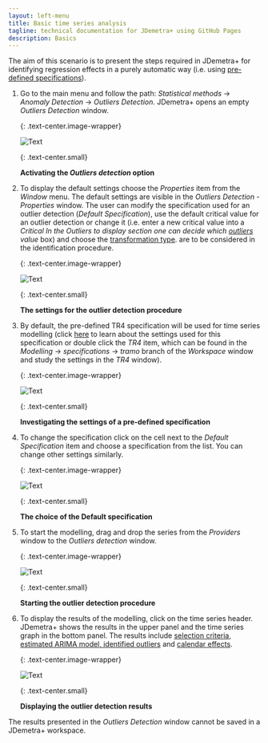 ```yaml
---
layout: left-menu
title: Basic time series analysis
tagline: technical documentation for JDemetra+ using GitHub Pages
description: Basics
---
```


The aim of this scenario is to present the steps required in JDemetra+
for identifying regression effects in a purely automatic way (i.e. using
[pre-defined specifications](../reference-manual/modelling-specifications.html#pre-defined-modelling-specifications)).

1.  Go to the main menu and follow the path: *Statistical methods* →
    *Anomaly Detection* → *Outliers Detection*. JDemetra+ opens an empty
    *Outliers Detection* window.
	
	{: .text-center.image-wrapper}

	![Text](/assets/img/user-guide/UG_PCA_image3.jpg)

	{: .text-center.small}

	**Activating the *Outliers detection* option**

2.  To display the default settings choose the *Properties* item from
    the *Window* menu. The default settings are visible in the *Outliers
    Detection - Properties* window. The user can modify the
    specification used for an outlier detection (*Default
    Specification*), use the default critical value for an outlier
    detection or change it (i.e. enter a new critical value into a *Critical
	In the *Outliers to display* section one can decide which [outliers](../theory/SA_lin.html)
    value* box) and choose the [transformation type](../reference-manual/modelling-spec-tramo.html#transformation).
    are to be considered in the identification procedure.

	{: .text-center.image-wrapper}

	![Text](/assets/img/user-guide/UG_PCA_image4.jpg)

	{: .text-center.small}
	
	**The settings for the outlier detection procedure**

3.  By default, the pre-defined TR4 specification will be used for time
    series modelling (click [here](../reference-manual/modelling-specifications.html)
	to learn about the settings used for this
    specification or double click the *TR4* item, which can be found in the
    *Modelling* → *specifications* → *tramo* branch of the *Workspace*
    window and study the settings in the *TR4* window).

	{: .text-center.image-wrapper}

	![Text](/assets/img/user-guide/UG_PCA_image5.jpg)

	{: .text-center.small}

	**Investigating the settings of a pre-defined specification**

4.  To change the specification click on the cell next to the *Default
    Specification* item and choose a specification from the list. You can change
    other settings similarly.

	{: .text-center.image-wrapper}

	![Text](/assets/img/user-guide/UG_PCA_image6.jpg)

	{: .text-center.small}

	**The choice of the Default specification**

5.  To start the modelling, drag and drop the series from the *Providers*
    window to the *Outliers detection* window.

	{: .text-center.image-wrapper}

	![Text](/assets/img/user-guide/UG_PCA_image7.jpg)

	{: .text-center.small}
	
	**Starting the outlier detection procedure**

6.  To display the results of the modelling, click on the time series
    header. JDemetra+ shows the results in the upper panel and the time
    series graph in the bottom panel. The results include [selection
    criteria, estimated ARIMA model, identified outliers](../theory/SA_lin.html) and [calendar
    effects](../theory/Calendars.html).

	{: .text-center.image-wrapper}

	![Text](/assets/img/user-guide/UG_PCA_image8.jpg)

	{: .text-center.small}

	**Displaying the outlier detection results**

The results presented in the *Outliers Detection* window cannot be saved
in a JDemetra+ workspace.
